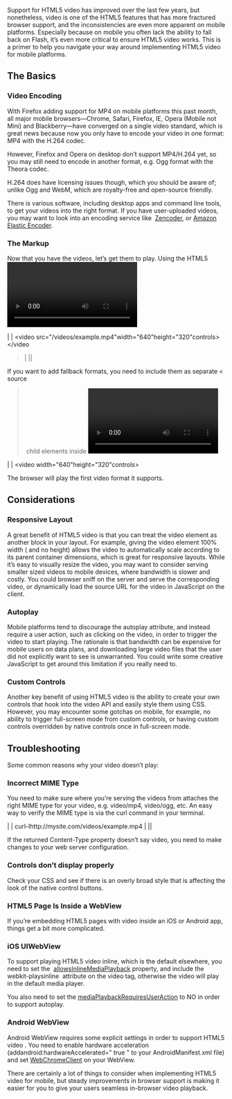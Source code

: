 Support for HTML5 video has improved over the last few years, but nonetheless,
video is one of the HTML5 features that has more fractured browser support, and 
the inconsistencies are even more apparent on mobile platforms. Especially 
because on mobile you often lack the ability to fall back on Flash, it’s even 
more critical to ensure HTML5 video works. This is a primer to help you navigate
your way around implementing HTML5 video for mobile platforms.

## The Basics

### Video Encoding

With Firefox adding support for MP4 on mobile platforms this past month, all
major mobile browsers—Chrome, Safari, Firefox, IE, Opera (Mobile not Mini) and 
Blackberry—have converged on a single video standard, which is great news 
because now you only have to encode your video in one format: MP4 with the H.264
codec.

However, Firefox and Opera on desktop don’t support MP4/H.264 yet, so you may
still need to encode in another format, e.g. Ogg format with the Theora codec.

H.264 does have licensing issues though, which you should be aware of; unlike
Ogg and WebM, which are royalty-free and open-source friendly.

There is various software, including desktop apps and command line tools, to
get your videos into the right format. If you have user-uploaded videos, you may
want to look into an encoding service like
 [Zencoder][1], or [Amazon Elastic Encoder][2].

### The Markup

Now that you have the videos, let’s get them to play. Using the HTML5 <video> 
tag is straightforward, it’s like including an image!

|  | <video src="/videos/example.mp4"width="640"height="320"controls></video
> |
||

If you want to add fallback formats, you need to include them as separate <
source
> child elements inside <video>.

|  | <video width="640"height="320"controls>

The browser will play the first video format it supports.

## Considerations

### Responsive Layout

A great benefit of HTML5 video is that you can treat the video element as
another block in your layout. For example, giving the video element 100% width (
and no height) allows the video to automatically scale according to its parent 
container dimensions, which is great for responsive layouts. While it’s easy to 
visually resize the video, you may want to consider serving smaller sized videos
to mobile devices, where bandwidth is slower and costly. You could browser sniff
on the server and serve the corresponding video, or dynamically load the source 
URL for the video in JavaScript on the client.

### Autoplay

Mobile platforms tend to discourage the autoplay attribute, and instead require
a user action, such as clicking on the video, in order to trigger the video to 
start playing. The rationale is that bandwidth can be expensive for mobile users
on data plans, and downloading large video files that the user did not 
explicitly want to see is unwarranted. You could write some creative JavaScript 
to get around this limitation if you really need to.

### Custom Controls

Another key benefit of using HTML5 video is the ability to create your own
controls that hook into the video API and easily style them using CSS. However, 
you may encounter some gotchas on mobile, for example, no ability to trigger 
full-screen mode from custom controls, or having custom controls overridden by 
native controls once in full-screen mode.

## Troubleshooting

Some common reasons why your video doesn’t play:

### Incorrect MIME Type

You need to make sure where you’re serving the videos from attaches the right
MIME type for your video, e.g. video/mp4, video/ogg, etc. An easy way to verify 
the MIME type is via the curl command in your terminal.

|  | curl-Ihttp://mysite.com/videos/example.mp4 |
||

If the returned Content-Type property doesn’t say video, you need to make
changes to your web server configuration.

### Controls don’t display properly

Check your CSS and see if there is an overly broad style that is affecting the
look of the native control buttons.

### HTML5 Page Is Inside a WebView

If you’re embedding HTML5 pages with video inside an iOS or Android app,
things get a bit more complicated.

### iOS UIWebView

To support playing HTML5 video inline, which is the default elsewhere, you need
to set the
 [allowsInlineMediaPlayback][3] property, and include the webkit-playsinline 
attribute on the video tag, otherwise the video will play in the default media 
player.

You also need to set the [mediaPlaybackRequiresUserActio<wbr></wbr>n][3] to NO
in order to support autoplay.

### Android WebView

Android WebView requires some explicit settings in order to support HTML5 video
. You need to enable hardware acceleration (addandroid:hardwareAccelerated="
true
" to your AndroidManifest.xml file) and set [WebChromeClient][4] on your
WebView.

There are certainly a lot of things to consider when implementing HTML5 video
for mobile, but steady improvements in browser support is making it easier for 
you to give your users seamless in-browser video playback.

 [1]: http://zencoder.com/
 [2]: http://aws.amazon.com/elastictranscoder

 [3]: https://developer.apple.com/library/ios/documentation/uikit/reference/UIWebView_Class/Reference/Reference.html

 [4]: http://developer.android.com/reference/android/webkit/WebChromeClient.html